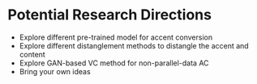 # Potential Research Directions

- Explore different pre-trained model for accent conversion
- Explore different distanglement methods to distangle the accent and content
- Explore GAN-based VC method for non-parallel-data AC
- Bring your own ideas